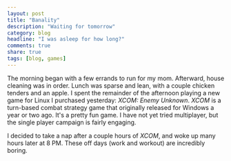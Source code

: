 ```yaml
---
layout: post
title: "Banality"
description: "Waiting for tomorrow"
category: blog
headline: "I was asleep for how long?"
comments: true
share: true
tags: [blog, games]
---
```

The morning began with a few errands to run for my mom.  Afterward, house cleaning was in order.  Lunch was sparse and lean, with a couple chicken tenders and an apple.  I spent the remainder of the afternoon playing a new game for Linux I purchased yesterday:  *XCOM: Enemy Unknown*.  *XCOM* is a turn-based combat strategy game that originally released for Windows a year or two ago.  It's a pretty fun game.  I have not yet tried multiplayer, but the single player campaign is fairly engaging.

I decided to take a nap after a couple hours of *XCOM*, and woke up many hours later at 8 PM.  These off days (work and workout) are incredibly boring.
